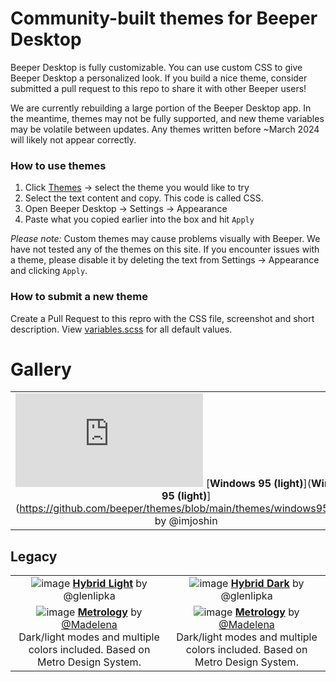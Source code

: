 # Community-built themes for Beeper Desktop
Beeper Desktop is fully customizable. You can use custom CSS to give Beeper Desktop a personalized look. If you build a nice theme, consider submitted a pull request to this repo to share it with other Beeper users!

We are currently rebuilding a large portion of the Beeper Desktop app. In the meantime, themes may not be fully supported, and new theme variables may be volatile between updates.
Any themes written before ~March 2024 will likely not appear correctly.


### How to use themes
1. Click [Themes](https://github.com/beeper/themes/tree/main/themes) -> select the theme you would like to try 
2. Select the text content and copy. This code is called CSS.
3. Open Beeper Desktop -> Settings -> Appearance 
4. Paste what you copied earlier into the box and hit `Apply`

*Please note:* Custom themes may cause problems visually with Beeper. We have not tested any of the themes on this site. If you encounter issues with a theme, please disable it by deleting the text from Settings -> Appearance and clicking `Apply`.


### How to submit a new theme

Create a Pull Request to this repro with the CSS file, screenshot and short description.
View [variables.scss](https://github.com/beeper/themes/tree/main/variables.scss) for all default values.


# Gallery

| | |
|:---:|:---:|
| ![image](https://github.com/beeper/themes/blob/main/themes/windows95.css) [**Windows 95 (light)**](**Windows 95 (light)**](https://github.com/beeper/themes/blob/main/themes/windows95.scss) by @imjoshin | |



## Legacy

| | |
|:---:|:---:|
| ![image](https://user-images.githubusercontent.com/1048265/192404286-6120c693-586f-4374-8ff0-a7a4ec267202.png) [**Hybrid Light**](https://github.com/beeper/themes/blob/main/legacy/glenlipka-hybrid-light.css) by @glenlipka | ![image](https://user-images.githubusercontent.com/1048265/192404393-a95a0299-19da-4afe-8de4-da4fe8c44ca9.png) [**Hybrid Dark**](https://github.com/beeper/themes/blob/main/legacy/glenlipka-hybrid-dark.css) by @glenlipka |
| ![image](https://user-images.githubusercontent.com/4341881/184789029-0a8f03bc-1691-4998-875a-90f79d6bab82.png) [**Metrology**](https://github.com/Madelena/metrology-for-beeper) by [@Madelena](https://github.com/Madelena) <br/> Dark/light modes and multiple colors included. Based on Metro Design System. | ![image](https://user-images.githubusercontent.com/4341881/184405906-45f67b70-dd0b-4457-8d55-8633cf497abc.png) [**Metrology**](https://github.com/Madelena/metrology-for-beeper) by [@Madelena](https://github.com/Madelena) <br/> Dark/light modes and multiple colors included. Based on Metro Design System. | 
